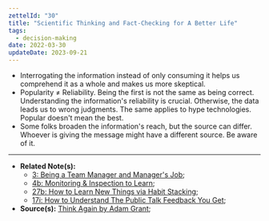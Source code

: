 ```yaml
---
zettelId: "30"
title: "Scientific Thinking and Fact-Checking for A Better Life"
tags:
  - decision-making
date: 2022-03-30
updateDate: 2023-09-21
---
```


- Interrogating the information instead of only consuming it helps us comprehend it as a whole and makes us more skeptical.
- Popularity ≠ Reliability. Being the first is not the same as being correct. Understanding the information's reliability is crucial. Otherwise, the data leads us to wrong judgments. The same applies to hype technologies. Popular doesn't mean the best.
- Some folks broaden the information's reach, but the source can differ. Whoever is giving the message might have a different source. Be aware of it.

---

- **Related Note(s):**
  - [3: Being a Team Manager and Manager's Job](/notes/3/);
  - [4b: Monitoring & Inspection to Learn](/notes/4b/);
  - [27b: How to Learn New Things via Habit Stacking](/notes/27b/);
  - [17i: How to Understand The Public Talk Feedback You Get](/notes/17i/);
- **Source(s):** [Think Again by Adam Grant](/books/think-again-by-adam-grant-book-summary-review-and-notes/);
